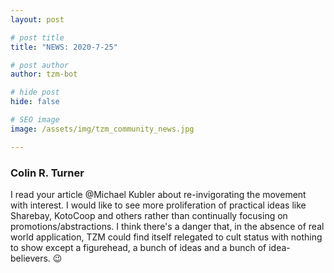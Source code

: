 ```yaml
---
layout: post

# post title
title: "NEWS: 2020-7-25"

# post author
author: tzm-bot

# hide post
hide: false

# SEO image
image: /assets/img/tzm_community_news.jpg

---
```


### Colin R. Turner

I read your article @Michael Kubler about re-invigorating the movement with interest. I would like to see more proliferation of practical ideas like Sharebay, KotoCoop and others rather than continually focusing on promotions/abstractions. I think there's a danger that, in the absence of real world application, TZM could find itself relegated to cult status with nothing to show except a figurehead, a bunch of ideas and a bunch of idea-believers. 😉  


